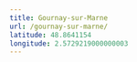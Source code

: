 ```yaml
---
title: Gournay-sur-Marne
url: /gournay-sur-marne/
latitude: 48.8641154
longitude: 2.5729219000000003
---
```

